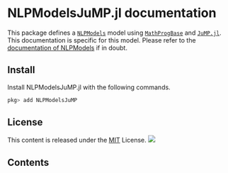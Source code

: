 # NLPModelsJuMP.jl documentation

This package defines a
[`NLPModels`](https://github.com/JuliaSmoothOptimizers/NLPModels.jl) model using
[`MathProgBase`](https://github.com/JuliaOpt/MathProgBase.jl) and
[`JuMP.jl`](https://github.com/JuliaOpt/JuMP.jl).
This documentation is specific for this model. Please refer to the [documentation of
NLPModels](http://juliasmoothoptimizers.github.io/NLPModels.jl/stable/) if in doubt.

## Install

Install NLPModelsJuMP.jl with the following commands.
```julia
pkg> add NLPModelsJuMP
```

## License

This content is released under the [MIT](http://opensource.org/licenses/MIT) License.
[![](http://upload.wikimedia.org/wikipedia/commons/8/83/License_icon-mit.png) ](http://opensource.org/licenses/MIT)

## Contents

```@contents
```

